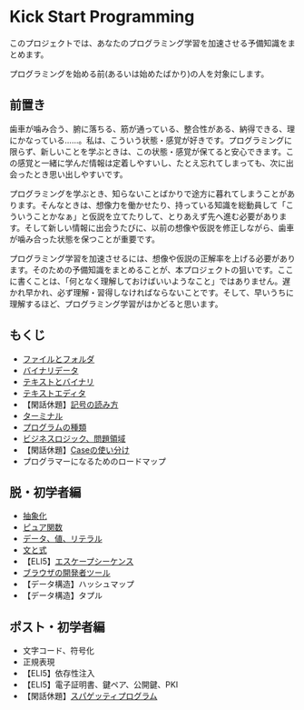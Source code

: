 # Kick Start Programming

このプロジェクトでは、あなたのプログラミング学習を加速させる予備知識をまとめます。

プログラミングを始める前(あるいは始めたばかり)の人を対象にします。

## 前置き

歯車が噛み合う、腑に落ちる、筋が通っている、整合性がある、納得できる、理にかなっている……。私は、こういう状態・感覚が好きです。プログラミングに限らず、新しいことを学ぶときは、この状態・感覚が保てると安心できます。この感覚と一緒に学んだ情報は定着しやすいし、たとえ忘れてしまっても、次に出会ったとき思い出しやすいです。

プログラミングを学ぶとき、知らないことばかりで途方に暮れてしまうことがあります。そんなときは、想像力を働かせたり、持っている知識を総動員して「こういうことかなぁ」と仮説を立てたりして、とりあえず先へ進む必要があります。そして新しい情報に出会うたびに、以前の想像や仮説を修正しながら、歯車が噛み合った状態を保つことが重要です。

プログラミング学習を加速させるには、想像や仮説の正解率を上げる必要があります。そのための予備知識をまとめることが、本プロジェクトの狙いです。ここに書くことは、「何となく理解しておけばいいようなこと」ではありません。遅かれ早かれ、必ず理解・習得しなければならないことです。そして、早いうちに理解するほど、プログラミング学習がはかどると思います。

## もくじ

- [ファイルとフォルダ](articles/filedir.md)
- [バイナリデータ](articles/binary.md)
- [テキストとバイナリ](articles/text.md)
- [テキストエディタ](articles/editor.md)
- 【閑話休題】[記号の読み方](articles/marks.md)
- [ターミナル](articles/terminal.md)
- [プログラムの種類](articles/software.md)
- [ビジネスロジック、問題領域](articles/bl.md)
- 【閑話休題】[Caseの使い分け](articles/case.md)
- プログラマーになるためのロードマップ

## 脱・初学者編

- [抽象化](articles/abstraction.md)
- [ピュア関数](articles/purefunc.md)
- [データ、値、リテラル](articles/literal.md)
- [文と式](articles/stmtexpr.md)
- 【ELI5】[エスケープシーケンス](articles/escape.md)
- [ブラウザの開発者ツール](devtools/index.md)
- 【データ構造】ハッシュマップ
- 【データ構造】タプル

## ポスト・初学者編

- 文字コード、符号化
- 正規表現
- 【ELI5】依存性注入
- 【ELI5】電子証明書、鍵ペア、公開鍵、PKI
- 【閑話休題】[スパゲッティプログラム](articles/spaghetti.md)
